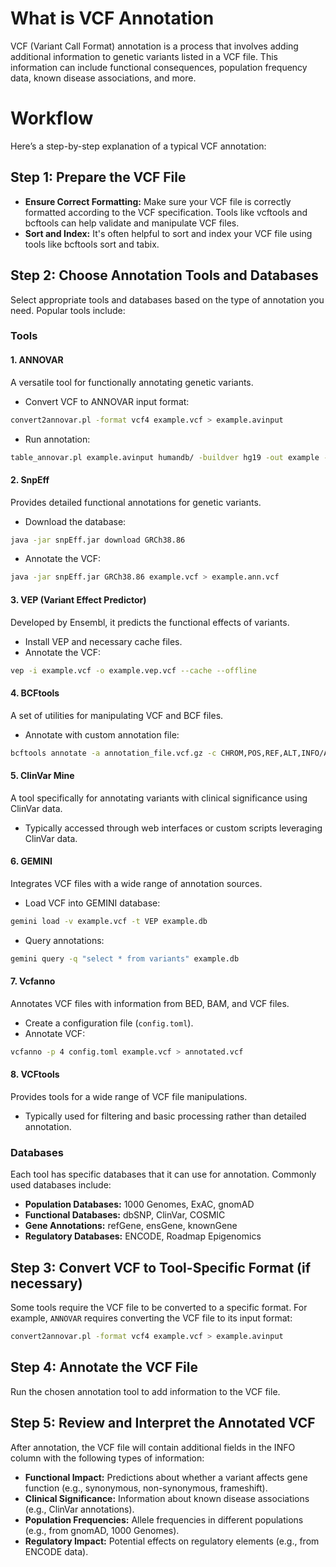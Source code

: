 # What is VCF Annotation
VCF (Variant Call Format) annotation is a process that involves adding additional information to genetic variants listed in a VCF file. This information can include functional consequences, population frequency data, known disease associations, and more.

# Workflow
Here’s a step-by-step explanation of a typical VCF annotation:
## Step 1: Prepare the VCF File
- **Ensure Correct Formatting:** Make sure your VCF file is correctly formatted according to the VCF specification. Tools like vcftools and bcftools can help validate and manipulate VCF files.
- **Sort and Index:** It's often helpful to sort and index your VCF file using tools like bcftools sort and tabix.


## Step 2: Choose Annotation Tools and Databases
Select appropriate tools and databases based on the type of annotation you need. Popular tools include:
### Tools

#### 1. ANNOVAR 
A versatile tool for functionally annotating genetic variants.
- Convert VCF to ANNOVAR input format:
```bash
convert2annovar.pl -format vcf4 example.vcf > example.avinput
```
- Run annotation:
```bash
table_annovar.pl example.avinput humandb/ -buildver hg19 -out example -remove -protocol refGene,cytoBand,exac03,gnomad_exome -operation g,r,f,f -nastring . -vcfinput
```

#### 2. SnpEff
Provides detailed functional annotations for genetic variants.
- Download the database:
```bash
java -jar snpEff.jar download GRCh38.86
```
- Annotate the VCF:
```bash
java -jar snpEff.jar GRCh38.86 example.vcf > example.ann.vcf
```

#### 3. VEP (Variant Effect Predictor)
Developed by Ensembl, it predicts the functional effects of variants.

- Install VEP and necessary cache files.
- Annotate the VCF:
```bash
vep -i example.vcf -o example.vep.vcf --cache --offline
```

#### 4. BCFtools
 A set of utilities for manipulating VCF and BCF files.
 - Annotate with custom annotation file:
```bash
bcftools annotate -a annotation_file.vcf.gz -c CHROM,POS,REF,ALT,INFO/Annotation example.vcf -Oz -o annotated.vcf.gz
```
#### 5. ClinVar Mine
A tool specifically for annotating variants with clinical significance using ClinVar data.
- Typically accessed through web interfaces or custom scripts leveraging ClinVar data.

#### 6. GEMINI
Integrates VCF files with a wide range of annotation sources.
- Load VCF into GEMINI database:
```bash
gemini load -v example.vcf -t VEP example.db
```
- Query annotations:
```bash
gemini query -q "select * from variants" example.db
```
#### 7. Vcfanno
Annotates VCF files with information from BED, BAM, and VCF files.
- Create a configuration file (`config.toml`).
- Annotate VCF:
```bash
vcfanno -p 4 config.toml example.vcf > annotated.vcf
```

#### 8. VCFtools
Provides tools for a wide range of VCF file manipulations.
- Typically used for filtering and basic processing rather than detailed annotation.

### Databases
Each tool has specific databases that it can use for annotation. Commonly used databases include:

- **Population Databases:** 1000 Genomes, ExAC, gnomAD
- **Functional Databases:** dbSNP, ClinVar, COSMIC
- **Gene Annotations:** refGene, ensGene, knownGene
- **Regulatory Databases:** ENCODE, Roadmap Epigenomics

## Step 3: Convert VCF to Tool-Specific Format (if necessary)
Some tools require the VCF file to be converted to a specific format. For example, `ANNOVAR` requires converting the VCF file to its input format:
```bash
convert2annovar.pl -format vcf4 example.vcf > example.avinput
```

## Step 4: Annotate the VCF File
Run the chosen annotation tool to add information to the VCF file.

## Step 5: Review and Interpret the Annotated VCF
After annotation, the VCF file will contain additional fields in the INFO column with the following types of information:
- **Functional Impact:** Predictions about whether a variant affects gene function (e.g., synonymous, non-synonymous, frameshift).
- **Clinical Significance:** Information about known disease associations (e.g., ClinVar annotations).
- **Population Frequencies:** Allele frequencies in different populations (e.g., from gnomAD, 1000 Genomes).
- **Regulatory Impact:** Potential effects on regulatory elements (e.g., from ENCODE data).


